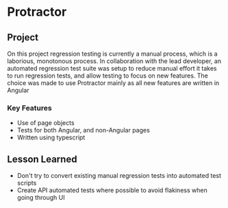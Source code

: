 # Protractor

## Project
On this project regression testing is currently a manual process, which is a laborious, monotonous process. In collaboration with the lead developer, an automated regression test suite was setup to reduce manual effort it takes to run regression tests, and allow testing to focus on new features. The choice was made to use Protractor mainly as all new features are written in Angular

### Key Features
* Use of page objects
* Tests for both Angular, and non-Angular pages
* Written using typescript

## Lesson Learned
* Don't try to convert existing manual regression tests into automated test scripts
* Create API automated tests where possible to avoid flakiness when going through UI 
